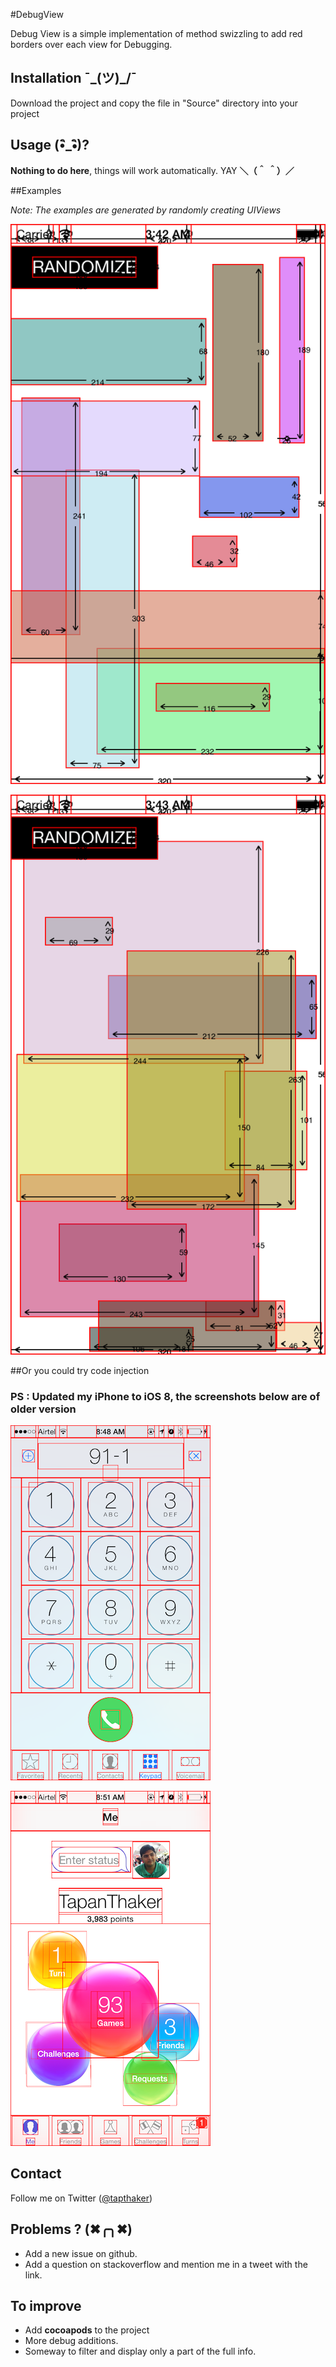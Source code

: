 #DebugView



Debug View is a simple implementation of method swizzling to add red borders over each view for Debugging.

## Installation  ¯\_(ツ)_/¯

Download the project and copy the file in "Source" directory into your project

## Usage (•ิ_•ิ)?

**Nothing to do here**, things will work automatically. YAY **＼（＾ ＾）／**
      
##Examples 

*Note: The examples are generated by randomly creating UIViews*

![Screenshot 1](./screenshot1.png)

![Screenshot 2](./screenshot2.png)

##Or you could try code injection 
### PS : Updated my iPhone to iOS 8, the screenshots below are of older version

![Phone.app after code injection](./screenshot3.png)

![Game center after code injection](./screenshot4.png)

## Contact

Follow me on Twitter ([@tapthaker](https://twitter.com/tapthaker))

## Problems ? (✖╭╮✖)

* Add a new issue on github.
* Add a question on stackoverflow and mention me in a tweet with the link.

## To improve

* Add **cocoapods** to the project
* More debug additions.
* Someway to filter and display only a part of the full info.